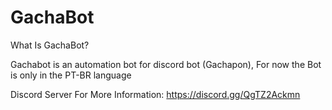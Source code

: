 # GachaBot

What Is GachaBot?

Gachabot is an automation bot for discord bot (Gachapon),
For now the Bot is only in the PT-BR language

Discord Server For More Information:
https://discord.gg/QgTZ2Ackmn
